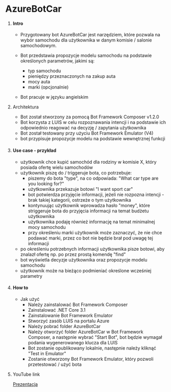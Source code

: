 # AzureBotCar

1. #### Intro

   - Przygotowany bot AzureBotCar jest narzędziem, które pozwala na wybór samochodu dla użytkownika w danym komisie / salonie samochodowym. 
   - Bot przedstawia propozycje modelu samochodu na podstawie określonych parametrów, jakimi są:
     - typ samochodu
     - pieniędzy przeznaczonych na zakup auta
     - mocy auta 
     - marki (opcjonalnie)

   - Bot pracuje w języku angielskim

2. Architektura 

   - Bot został stworzony za pomocą Bot Framework Composer v1.2.0
   - Bot korzysta z LUIS w celu rozpoznawania intencji i na podstawie ich odpowiednio reagować na decyzję / zapytania użytkownika
   - Bot został testowany przy użyciu Bot Framework Emulator (V4)
   - bot przypisuje propozycje modelu na podstawie wewnętrznej funkcji
   
3. #### Use case - przykład

   * użytkownik chce kupić samochód dla rodziny w komisie X, który posiada ofertę wielu samochodów
   * użytkownik piszę do / triggeruje bota, co potrzebuje:
     * piszemy do bota "type", na co odpowiada: "What car type are you looking for?"
     * użytkownika przekazuje botowi "I want sport car"
     * bot potwierdza przyjęcie informacji, jeżeli nie rozpozna intencji - brak takiej kategorii, ostrzeże o tym użytkownika
     * kontynuując użytkownik wprowadza hasło "money", które striggeruje bota do przyjęcia informacji na temat budżetu użytkownika
     * użytkownika podaję również informację na temat minimalnej mocy samochodu
     * przy określeniu marki użytkownik może zaznaczyć, że nie chce podawać marki, przez co bot nie będzie brał pod uwagę tej informacji
   * po określeniu potrzebnych informacji użytkownika pisze botowi, aby znalazł ofertę np. po przez prostą komendę "find"
   * bot wyświetla decyzje użytkownika oraz propozycje modelu samochodu 
   * użytkownik może na bieżąco podmieniać określone  wcześniej parametry

3. #### How to

   * Jak użyć
     * Należy zainstalować Bot Framework Composer
     * Zainstalować .NET Core 3.1
     * Zainstalowanie Bot Framework Emulator
     * Stworzyć zasób LUIS na portalu Azure
     * Należy pobrać folder AzureBotCar
     * Należy otworzyć folder AzureBotCar w Bot Framework Composer, a następnie wybrać "Start Bot", bot będzie wymagał podania wygenerowanego klucza dla LUIS 
     * Bot zostanie opublikowany lokalnie, następnie należy kliknąć "Test in Emulator"
     * Zostanie otworzony Bot Framework Emulator, który pozwoli przetestować / użyć bota

5. YouTube link

   [Prezentacja](https://youtu.be/M7pvYHOqXIA)

   